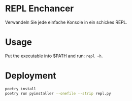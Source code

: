 # REPL Enchancer

Verwandeln Sie jede einfache Konsole in ein schickes REPL.

# Usage

Put the executable into $PATH and run: `repl -h`.

# Deployment

```sh
poetry install
poetry run pyinstaller --onefile --strip repl.py
```
